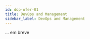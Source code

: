 ```yaml
---
id: dop-ofer-01
title: DevOps and Management  
sidebar_label: DevOps and Management
---
```

... em breve